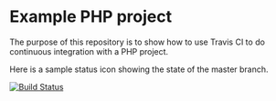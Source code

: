 Example PHP project
===================

The purpose of this repository is to show how to use Travis CI to do
continuous integration with a PHP project.

Here is a sample status icon showing the state of the master branch.

[![Build Status](https://travis-ci.org/d4512/php.svg?branch=master)](https://travis-ci.org/d4512/php)

